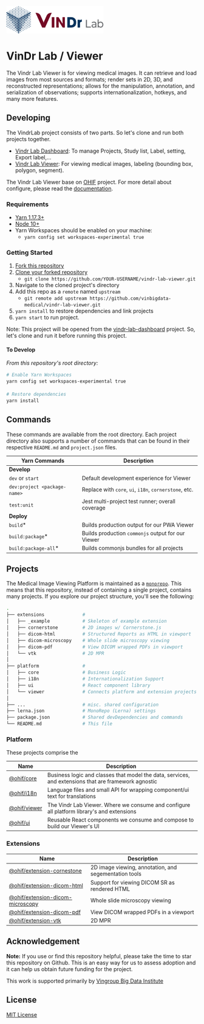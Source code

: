 <img src="./platform/viewer/public/assets/vinlab/vindr_lab_logo.png" width="256"/>

# VinDr Lab / Viewer
The Vindr Lab Viewer is for viewing medical images. It can retrieve and load images from most sources and formats; render sets in 2D, 3D, and reconstructed representations; allows for the manipulation, annotation, and serialization of observations; supports internationalization, hotkeys, and many more features.

## Developing
The VindrLab project consists of two parts. So let's clone and run both projects together.
- [Vindr Lab Dashboard][vindr-lab-dashboard-url]: To manage Projects, Study list, Label, setting, Export label,...
- [Vindr Lab Viewer][vindr-lab-viewer-url]: For viewing medical images, labeling (bounding box, polygon, segment).

The Vindr Lab Viewer base on [OHIF][ohif-url] project. For more detail about configure, please read the [documentation][ohif-documents-url].

### Requirements

- [Yarn 1.17.3+](https://yarnpkg.com/en/docs/install)
- [Node 10+](https://nodejs.org/en/)
- Yarn Workspaces should be enabled on your machine:
  - `yarn config set workspaces-experimental true`

### Getting Started

1. [Fork this repository][how-to-fork]
2. [Clone your forked repository][how-to-clone]
   - `git clone https://github.com/YOUR-USERNAME/vindr-lab-viewer.git`
3. Navigate to the cloned project's directory
4. Add this repo as a `remote` named `upstream`
   - `git remote add upstream https://github.com/vinbigdata-medical/vindr-lab-viewer.git`
5. `yarn install` to restore dependencies and link projects
6. `yarn start` to run project.

Note: This project will be opened from the [vindr-lab-dashboard][vindr-lab-dashboard-url] project. So, let's clone and run it before running this project.

#### To Develop

_From this repository's root directory:_

```bash
# Enable Yarn Workspaces
yarn config set workspaces-experimental true

# Restore dependencies
yarn install
```

## Commands

These commands are available from the root directory. Each project directory
also supports a number of commands that can be found in their respective
`README.md` and `project.json` files.

| Yarn Commands                | Description                                                   |
| ---------------------------- | ------------------------------------------------------------- |
| **Develop**                  |                                                               |
| `dev` or `start`             | Default development experience for Viewer                     |
| `dev:project <package-name>` | Replace with `core`, `ui`, `i18n`, `cornerstone`, etc. |
| `test:unit`                  | Jest multi-project test runner; overall coverage              |
| **Deploy**                   |                                                               |
| `build`\*                    | Builds production output for our PWA Viewer                   |
| `build:package`\*            | Builds production `commonjs` output for our Viewer            |
| `build:package-all`\*        | Builds commonjs bundles for all projects                      |


## Projects

The  Medical Image Viewing Platform is maintained as a [`monorepo`][monorepo].
This means that this repository, instead of containing a single project, contains many projects.
If you explore our project structure, you'll see the following:

```bash
.
├── extensions              #
│   ├── _example            # Skeleton of example extension
│   ├── cornerstone         # 2D images w/ Cornerstone.js
│   ├── dicom-html          # Structured Reports as HTML in viewport
│   ├── dicom-microscopy    # Whole slide microscopy viewing
│   ├── dicom-pdf           # View DICOM wrapped PDFs in viewport
│   └── vtk                 # 2D MPR
│
├── platform                #
│   ├── core                # Business Logic
│   ├── i18n                # Internationalization Support
│   ├── ui                  # React component library
│   └── viewer              # Connects platform and extension projects
│
├── ...                     # misc. shared configuration
├── lerna.json              # MonoRepo (Lerna) settings
├── package.json            # Shared devDependencies and commands
└── README.md               # This file
```

### Platform

These projects comprise the

| Name                            | Description                                                                                          |
| ------------------------------- | ---------------------------------------------------------------------------------------------------- |
| [@ohif/core][platform-core]     | Business logic and classes that model the data, services, and extensions that are framework agnostic |
| [@ohif/i18n][platform-i18n]     | Language files and small API for wrapping component/ui text for translations                         |
| [@ohif/viewer][platform-viewer] | The Vindr Lab Viewer. Where we consume and configure all platform library's and extensions              |
| [@ohif/ui][platform-ui]         | Reusable React components we consume and compose to build our Viewer's UI                            |

### Extensions

| Name                                                           | Description                                             |
| -------------------------------------------------------------- | ------------------------------------------------------- |
| [@ohif/extension-cornestone][extension-cornerstone]            | 2D image viewing, annotation, and segementation tools   |
| [@ohif/extension-dicom-html][extension-dicom-html]             | Support for viewing DICOM SR as rendered HTML           |
| [@ohif/extension-dicom-microscopy][extension-dicom-microscopy] | Whole slide microscopy viewing                          |
| [@ohif/extension-dicom-pdf][extension-dicom-pdf]               | View DICOM wrapped PDFs in a viewport                   |
| [@ohif/extension-vtk][extension-vtk]                           | 2D MPR                                                  |


## Acknowledgement

**Note:** If you use or find this repository helpful, please take the time to star this repository on Github. This is an easy way for us to assess adoption and it can help us obtain future funding for the project.

This work is supported primarily by [Vingroup Big Data Institute](http://vinbigdata.org/)
## License

[MIT License](https://github.com/vinbigdata-medical/vinlab-sites/blob/master/LICENSE)


<!--
  Links
  -->

<!-- prettier-ignore-start -->
<!-- Links -->
[ohif-url]: https://github.com/OHIF/Viewers
[ohif-documents-url]: https://docs.ohif.org/
[vindr-lab-dashboard-url]: https://github.com/vinbigdata-medical/vindr-lab-dashboard
[vindr-lab-viewer-url]: https://github.com/vinbigdata-medical/vindr-lab-viewer
[monorepo]: https://en.wikipedia.org/wiki/Monorepo
[how-to-fork]: https://help.github.com/en/articles/fork-a-repo
[how-to-clone]: https://help.github.com/en/articles/fork-a-repo#step-2-create-a-local-clone-of-your-fork
<!-- Platform -->
[platform-core]: platform/core/README.md
[platform-i18n]: platform/i18n/README.md
[platform-ui]: platform/ui/README.md
[platform-viewer]: platform/viewer/README.md
<!-- Extensions -->
[extension-cornerstone]: extensions/cornerstone/README.md
[extension-dicom-html]: extensions/dicom-html/README.md
[extension-dicom-microscopy]: extensions/dicom-microscopy/README.md
[extension-dicom-pdf]: extensions/dicom-pdf/README.md
[extension-vtk]: extensions/vtk/README.md
<!-- prettier-ignore-end -->
